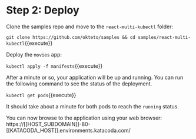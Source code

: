 # Step 2: Deploy

Clone the samples repo and move to the `react-multi-kubectl` folder:

`git clone https://github.com/okteto/samples && cd samples/react-multi-kubectl`{{execute}}

Deploy the `movies` app:

`kubectl apply -f manifests`{{execute}}

After a minute or so, your application will be up and running. You can run the following command to see the status of the deployment.

`kubectl get pods`{{execute}}

It should take about a minute for both pods to reach the `running` status.

You can now browse to the application using your web browser: https://[[HOST_SUBDOMAIN]]-80-[[KATACODA_HOST]].environments.katacoda.com/